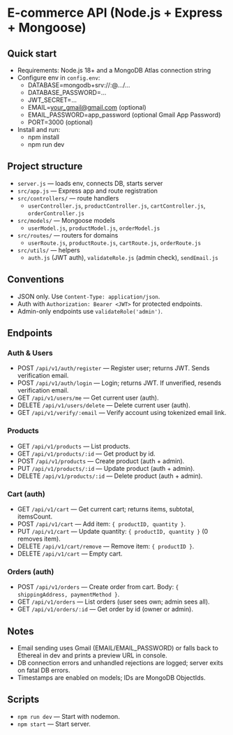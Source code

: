# E-commerce API (Node.js + Express + Mongoose)

## Quick start

- Requirements: Node.js 18+ and a MongoDB Atlas connection string
- Configure env in `config.env`:
  - DATABASE=mongodb+srv://<user>:<pass>@.../...
  - DATABASE_PASSWORD=...
  - JWT_SECRET=...
  - EMAIL=your_gmail@gmail.com (optional)
  - EMAIL_PASSWORD=app_password (optional Gmail App Password)
  - PORT=3000 (optional)
- Install and run:
  - npm install
  - npm run dev

## Project structure

- `server.js` — loads env, connects DB, starts server
- `src/app.js` — Express app and route registration
- `src/controllers/` — route handlers
  - `userController.js`, `productController.js`, `cartController.js`, `orderController.js`
- `src/models/` — Mongoose models
  - `userModel.js`, `productModel.js`, `orderModel.js`
- `src/routes/` — routers for domains
  - `userRoute.js`, `productRoute.js`, `cartRoute.js`, `orderRoute.js`
- `src/utils/` — helpers
  - `auth.js` (JWT auth), `validateRole.js` (admin check), `sendEmail.js`

## Conventions

- JSON only. Use `Content-Type: application/json`.
- Auth with `Authorization: Bearer <JWT>` for protected endpoints.
- Admin-only endpoints use `validateRole('admin')`.

## Endpoints

### Auth & Users

- POST `/api/v1/auth/register` — Register user; returns JWT. Sends verification email.
- POST `/api/v1/auth/login` — Login; returns JWT. If unverified, resends verification email.
- GET `/api/v1/users/me` — Get current user (auth).
- DELETE `/api/v1/users/delete` — Delete current user (auth).
- GET `/api/v1/verify/:email` — Verify account using tokenized email link.

### Products

- GET `/api/v1/products` — List products.
- GET `/api/v1/products/:id` — Get product by id.
- POST `/api/v1/products` — Create product (auth + admin).
- PUT `/api/v1/products/:id` — Update product (auth + admin).
- DELETE `/api/v1/products/:id` — Delete product (auth + admin).

### Cart (auth)

- GET `/api/v1/cart` — Get current cart; returns items, subtotal, itemsCount.
- POST `/api/v1/cart` — Add item: `{ productID, quantity }`.
- PUT `/api/v1/cart` — Update quantity: `{ productID, quantity }` (0 removes item).
- DELETE `/api/v1/cart/remove` — Remove item: `{ productID }`.
- DELETE `/api/v1/cart` — Empty cart.

### Orders (auth)

- POST `/api/v1/orders` — Create order from cart. Body: `{ shippingAddress, paymentMethod }`.
- GET `/api/v1/orders` — List orders (user sees own; admin sees all).
- GET `/api/v1/orders/:id` — Get order by id (owner or admin).

## Notes

- Email sending uses Gmail (EMAIL/EMAIL_PASSWORD) or falls back to Ethereal in dev and prints a preview URL in console.
- DB connection errors and unhandled rejections are logged; server exits on fatal DB errors.
- Timestamps are enabled on models; IDs are MongoDB ObjectIds.

## Scripts

- `npm run dev` — Start with nodemon.
- `npm start` — Start server.
